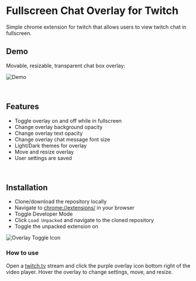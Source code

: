 # Fullscreen Chat Overlay for Twitch

Simple chrome extension for twitch that allows users to view twitch chat in fullscreen.

## Demo

Movable, resizable, transparent chat box overlay:

![Demo](https://i.imgur.com/K25YQbP.png)

<br>

## Features
- Toggle overlay on and off while in fullscreen
- Change overlay background opacity
- Change overlay text opacity
- Change overlay chat message font size
- Light/Dark themes for overlay
- Move and resize overlay
- User settings are saved

<br>

## Installation

- Clone/download the repository locally
- Navigate to [chrome://extensions/](chrome://extensions/) in your browser
- Toggle Developer Mode
- Click `Load Unpacked` and navigate to the cloned repository
- Toggle the unpacked extension on

![Overlay Toggle Icon](https://i.imgur.com/CXFmi92.png)

### How to use
 Open a [twitch.tv](https://www.twitch.tv/) stream and click the purple overlay icon bottom right of the video player. Hover the overlay to change settings, move, and resize.
